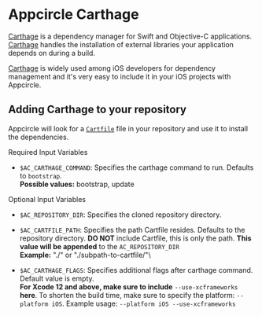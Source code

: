 # Appcircle Carthage

[Carthage](https://github.com/Carthage/Carthage) is a dependency manager for Swift and Objective-C applications. [Carthage](https://github.com/Carthage/Carthage) handles the installation of external libraries your application depends on during a build.

[Carthage](https://github.com/Carthage/Carthage) is widely used among iOS developers for dependency management and it's very easy to include it in your iOS projects with Appcircle.

## Adding Carthage to your repository
Appcircle will look for a [`Cartfile`](https://github.com/Carthage/Carthage/blob/master/Documentation/Artifacts.md) file in your repository and use it to install the dependencies.

Required Input Variables
- `$AC_CARTHAGE_COMMAND`: Specifies the carthage command to run. Defaults to `bootstrap`. \
**Possible values:** bootstrap, update

Optional Input Variables
- `$AC_REPOSITORY_DIR`: Specifies the cloned repository directory.
- `$AC_CARTFILE_PATH`: Specifies the path Cartfile resides. Defaults to the repository directory. **DO NOT** include Cartfile, this is only the path. **This value will be appended** to the `AC_REPOSITORY_DIR`\
**Example:** "./" or "./subpath-to-cartfile/"\

- `$AC_CARTHAGE_FLAGS`: Specifies additional flags after carthage command. Default value is empty.\
 **For Xcode 12 and above, make sure to include** `--use-xcframeworks` **here**. To shorten the build time, make sure to specify the platform: `--platform iOS`. Example usage: `--platform iOS --use-xcframeworks`
